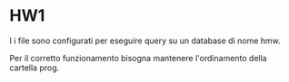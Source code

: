 # HW1
I i file sono configurati per eseguire query su un database di nome hmw.

Per il corretto funzionamento bisogna mantenere l'ordinamento della cartella prog.
